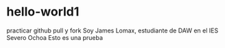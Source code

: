 # hello-world1
practicar github pull y fork
Soy James Lomax, estudiante de DAW en el IES Severo Ochoa
Esto es una prueba
